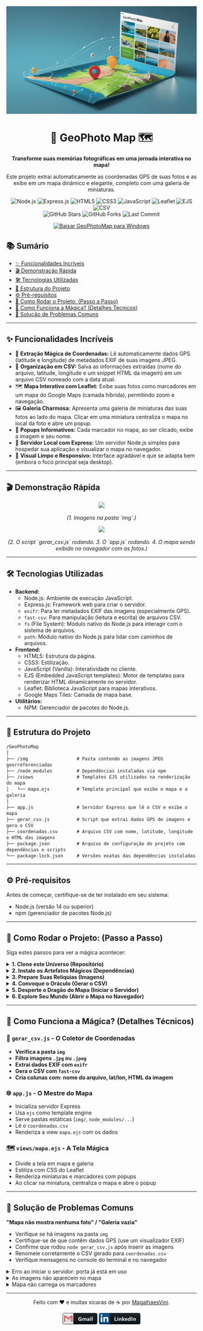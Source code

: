 <div align="center">
  <img src="./assets/banner.jpg" alt="GeoPhoto Map Banner" width="600"/>
  <h1>📍 GeoPhoto Map 🗺️</h1>
  <p><strong>Transforme suas memórias fotográficas em uma jornada interativa no mapa!</strong></p>
  <p>Este projeto extrai automaticamente as coordenadas GPS de suas fotos e as exibe em um mapa dinâmico e elegante, completo com uma galeria de miniaturas.</p>
</div>

<div align="center">
  <img src="https://img.shields.io/badge/Node.js-339933?style=for-the-badge&logo=nodedotjs&logoColor=white" alt="Node.js"/>
  <img src="https://img.shields.io/badge/Express.js-000000?style=for-the-badge&logo=express&logoColor=white" alt="Express.js"/>
  <img src="https://img.shields.io/badge/HTML5-E34F26?style=for-the-badge&logo=html5&logoColor=white" alt="HTML5"/>
  <img src="https://img.shields.io/badge/CSS3-1572B6?style=for-the-badge&logo=css3&logoColor=white" alt="CSS3"/>
  <img src="https://img.shields.io/badge/JavaScript-F7DF1E?style=for-the-badge&logo=javascript&logoColor=black" alt="JavaScript"/>
  <img src="https://img.shields.io/badge/Leaflet-199900?style=for-the-badge&logo=Leaflet&logoColor=white" alt="Leaflet"/>
  <img src="https://img.shields.io/badge/EJS-A91E50?style=for-the-badge&logo=ejs&logoColor=white" alt="EJS"/>
  <img src="https://img.shields.io/badge/CSV-239120?style=for-the-badge&logo=csv&logoColor=white" alt="CSV"/>
</div>

<div align="center">
  <img src="https://img.shields.io/github/stars/MagalhaesVini/GeoPhotoMap?style=social" alt="GitHub Stars"/>
  <img src="https://img.shields.io/github/forks/MagalhaesVini/GeoPhotoMap?style=social" alt="GitHub Forks"/>
  <img src="https://img.shields.io/github/last-commit/MagalhaesVini/GeoPhotoMap?style=flat-square" alt="Last Commit"/>
</div>

<div>
  <p align="center">
    <a href="https://github.com/MagalhaesVini/GeoPhotoMap/releases/download/v1.0.0/GeoPhotoMap.Setup.1.0.0.exe">
      <img src="https://img.shields.io/badge/⬇️ Download%20para%20Windows-blue?style=for-the-badge&logo=windows" alt="Baixar GeoPhotoMap para Windows">
    </a>
  </p>
</div>


## 📚 Sumário

- [✨ Funcionalidades Incríveis](#-funcionalidades-incríveis)  
- [🎬 Demonstração Rápida](#-demonstração-rápida)  
- [🛠 Tecnologias Utilizadas](#-tecnologias-utilizadas)
- [📂 Estrutura do Projeto](#-estrutura-do-projeto)  
- [⚙️ Pré-requisitos](#-pré-requisitos)  
- [🚀 Como Rodar o Projeto: (Passo a Passo)](#-como-rodar-o-projeto-passo-a-passo)  
- [🔧 Como Funciona a Mágica? (Detalhes Técnicos)](#-como-funciona-a-mágica-detalhes-técnicos)  
- [🤔 Solução de Problemas Comuns](#-solução-de-problemas-comuns)

---

## ✨ Funcionalidades Incríveis

* 📸 **Extração Mágica de Coordenadas:** Lê automaticamente dados GPS (latitude e longitude) de metadados EXIF de suas imagens JPEG.
* 📝 **Organização em CSV:** Salva as informações extraídas (nome do arquivo, latitude, longitude e um snippet HTML da imagem) em um arquivo CSV nomeado com a data atual.
* 🗺️ **Mapa Interativo com Leaflet:** Exibe suas fotos como marcadores em um mapa do Google Maps (camada híbrida), permitindo zoom e navegação.
* 🖼️ **Galeria Charmosa:** Apresenta uma galeria de miniaturas das suas fotos ao lado do mapa. Clicar em uma miniatura centraliza o mapa no local da foto e abre um popup.
* 🎈 **Popups Informativos:** Cada marcador no mapa, ao ser clicado, exibe a imagem e seu nome.
* 🚀 **Servidor Local com Express:** Um servidor Node.js simples para hospedar sua aplicação e visualizar o mapa no navegador.
* 🎨 **Visual Limpo e Responsivo:** Interface agradável e que se adapta bem (embora o foco principal seja desktop).

---


## 🎬 Demonstração Rápida

<div align="center">
  <img src="./assets/GeoPhotoMap1.gif"/>
  <p><em>(1. Imagens na pasta `img`.)</em></p>
  <img src="./assets/GeoPhotoMap2.gif"/>
  <p><em>(2. O script `gerar_csv.js` rodando. 3. O `app.js` rodando. 4. O mapa sendo exibido no navegador com as fotos.)</em></p>
</div>

---

## 🛠 Tecnologias Utilizadas

* **Backend:**
    * Node.js: Ambiente de execução JavaScript.
    * Express.js: Framework web para criar o servidor.
    * `exifr`: Para ler metadados EXIF das imagens (especialmente GPS).
    * `fast-csv`: Para manipulação (leitura e escrita) de arquivos CSV.
    * `fs` (File System): Módulo nativo do Node.js para interagir com o sistema de arquivos.
    * `path`: Módulo nativo do Node.js para lidar com caminhos de arquivos.
* **Frontend:**
    * HTML5: Estrutura da página.
    * CSS3: Estilização.
    * JavaScript (Vanilla): Interatividade no cliente.
    * EJS (Embedded JavaScript templates): Motor de templates para renderizar HTML dinamicamente no servidor.
    * Leaflet: Biblioteca JavaScript para mapas interativos.
    * Google Maps Tiles: Camada de mapa base.
* **Utilitários:**
    * NPM: Gerenciador de pacotes do Node.js.

---

## 📂 Estrutura do Projeto

```
/GeoPhotoMap
│
├── /img                  # Pasta contendo as imagens JPEG georreferenciadas
├── /node_modules         # Dependências instaladas via npm
├── /views                # Templates EJS utilizados na renderização do mapa
│   └── mapa.ejs          # Template principal que exibe o mapa e a galeria
│
├── app.js                # Servidor Express que lê o CSV e exibe o mapa
├── gerar_csv.js          # Script que extrai dados GPS de imagens e gera o CSV
├── coordenadas.csv       # Arquivo CSV com nome, latitude, longitude e HTML das imagens
├── package.json          # Arquivo de configuração do projeto com dependências e scripts
└── package-lock.json     # Versões exatas das dependências instaladas
```

---

## ⚙️ Pré-requisitos

Antes de começar, certifique-se de ter instalado em seu sistema:

- Node.js (versão 14 ou superior)
- npm (gerenciador de pacotes Node.js)

---

## 🚀 Como Rodar o Projeto: (Passo a Passo)

Siga estes passos para ver a mágica acontecer:

<details>
  <summary><strong>1. Clone este Universo (Repositório)</strong></summary>

  Abra seu terminal e execute:

  ```bash
  git clone https://github.com/MagalhaesVini/GeoPhotoMap.git
  cd GeoPhotoMap
  ```

</details>

<details>
  <summary><strong>2. Instale os Artefatos Mágicos (Dependências)</strong></summary>

  No terminal, dentro da pasta do projeto, execute:

  ```bash
  npm install
  ```

  Isso instalará todas as bibliotecas listadas no `package.json`.
</details>

<details>
  <summary><strong>3. Prepare Suas Relíquias (Imagens)</strong></summary>

  - Crie uma pasta chamada `img` na raiz do seu projeto (se ainda não existir).  
  - Copie suas fotos no formato `.jpg` ou `.jpeg` que contenham dados de geolocalização (GPS) para dentro desta pasta `img`.

  📸 Dica: A maioria dos smartphones modernos salva automaticamente as coordenadas GPS nas fotos se a permissão de localização estiver ativa para a câmera.

  Exemplo:

  ```
  GeoPhotoMap/
  ├── img/
  │   ├── foto_praia.jpg
  │   ├── montanha_aventura.jpeg
  │   └── selfie_viagem.jpg
  └── ... (outros arquivos do projeto)
  ```
</details>

<details>
  <summary><strong>4. Convoque o Oráculo (Gerar o CSV)</strong></summary>

  Este passo é crucial! O script `gerar_csv.js` vai ler suas imagens na pasta `img`, extrair as coordenadas e criar um arquivo CSV.

  No terminal, execute:

  ```bash
  node gerar_csv.js
  ```

  Após a execução, você verá mensagens no console:

  ```
  📂 Imagens encontradas na pasta "img": X
  ✅ CSV gerado com sucesso: coordenadas-DD-MM-AAAA.csv
  ```

  ⚠️ **ATENÇÃO IMPORTANTE!** ⚠️  
  O script gera um arquivo chamado `coordenadas-DD-MM-AAAA.csv`, mas o `app.js` espera um arquivo chamado `coordenadas.csv`.

  Portanto, você tem duas opções:

  1. **Renomeie o arquivo gerado**: após rodar `gerar_csv.js`, renomeie o CSV gerado para `coordenadas.csv`.
  2. **OU Modifique o `app.js`**: altere a linha que lê o arquivo para aceitar o nome gerado dinamicamente.

</details>

<details>
  <summary><strong>5. Desperte o Dragão do Mapa (Iniciar o Servidor)</strong></summary>

  Agora que o `coordenadas.csv` está pronto e corretamente nomeado, inicie o servidor:

  ```bash
  node app.js
  ```

  Você verá a mensagem:

  ```
  🗺️ Mapa disponível em: http://localhost:3000
  ```
</details>

<details>
  <summary><strong>6. Explore Seu Mundo (Abrir o Mapa no Navegador)</strong></summary>

  Abra seu navegador e acesse:

  ```
  http://localhost:3000
  ```

  🎉 Parabéns! Você verá um mapa com suas fotos marcadas e uma galeria ao lado.
</details>

---

## 🔧 Como Funciona a Mágica? (Detalhes Técnicos)

### 📜 `gerar_csv.js` - O Coletor de Coordenadas

- **Verifica a pasta `img`**  
- **Filtra imagens `.jpg` ou `.jpeg`**  
- **Extrai dados EXIF com `exifr`**  
- **Gera o CSV com `fast-csv`**  
- **Cria colunas com: nome do arquivo, lat/lon, HTML da imagem**

### 🌐 `app.js` - O Mestre do Mapa

- Inicializa servidor Express  
- Usa `ejs` como template engine  
- Serve pastas estáticas (`img/`, `node_modules/...`)  
- Lê o `coordenadas.csv`  
- Renderiza a view `mapa.ejs` com os dados

### 🗺️ `views/mapa.ejs` - A Tela Mágica

- Divide a tela em mapa e galeria  
- Estiliza com CSS do Leaflet  
- Renderiza miniaturas e marcadores com popups  
- Ao clicar na miniatura, centraliza o mapa e abre o popup

---

## 🤔 Solução de Problemas Comuns

**"Mapa não mostra nenhuma foto" / "Galeria vazia"**

- Verifique se há imagens na pasta `img`
- Certifique-se de que contêm dados GPS (use um visualizador EXIF)
- Confirme que rodou `node gerar_csv.js` após inserir as imagens
- Renomeie corretamente o CSV gerado para `coordenadas.csv`
- Verifique mensagens no console do terminal e no navegador

<details>
  <summary>Erro ao iniciar o servidor: porta já está em uso</summary>

  Certifique-se que nenhuma outra aplicação está usando a porta 3000. Pode mudar a porta no arquivo `app.js` ou matar o processo com:

  ```bash
  npx kill-port 3000
  ```
</details>

<details>
  <summary>As imagens não aparecem no mapa</summary>

  Verifique se o caminho para as imagens está correto e se o arquivo CSV está bem formatado com as colunas corretas (latitude, longitude, nome, url).
</details>

<details>
  <summary>Mapa não carrega os marcadores</summary>

  Confira no console do navegador se há erros de JavaScript. Verifique se os dados estão sendo passados corretamente do backend para o frontend.
</details>

---

<div align="center">
  <p>Feito com ❤️ e muitas xícaras de ☕ por <a href="https://github.com/magalhaesvini">MagalhaesVini</a>.</p>
  <a href="mailto:vinizipi@gmail.com"><img src="https://raw.githubusercontent.com/MikeCodesDotNET/ColoredBadges/master/svg/social/gmail.svg" alt="Gmail" height="30"></a>
  <a href="https://www.linkedin.com/in/magalhaesvinicius/" target="_blank"><img src="https://raw.githubusercontent.com/MikeCodesDotNET/ColoredBadges/master/svg/social/linkedin.svg" alt="LinkedIn" height="30"></a>
</div>
